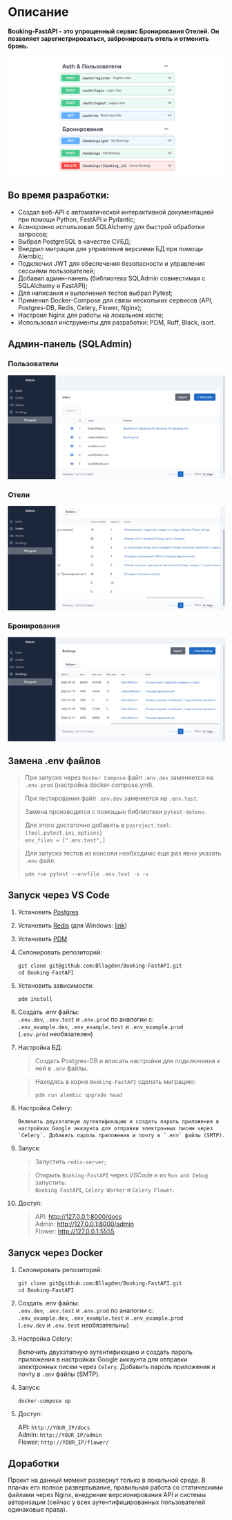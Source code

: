# Описание
**Booking-FastAPI - это упрощенный сервис Бронирования Отелей. Он позволяет зарегистрироваться, забронировать отель и отменить бронь.**

![](documentation_images/docs_base.png)

## Во время разработки:
-	Создал веб-API с автоматической интерактивной документацией при помощи Python, FastAPI и Pydantic;
-	Асинхронно использовал SQLAlchemy для быстрой обработки запросов;
-	Выбрал PostgreSQL в качестве СУБД;
-	Внедрил миграции для управления версиями БД при помощи Alembic;
-	Подключил JWT для обеспечения безопасности и управления сессиями пользователей;
-	Добавил админ-панель (библиотека SQLAdmin совместимая с SQLAlchemy и FastAPI);
-	Для написания и выполнения тестов выбрал Pytest;
-	Применил Docker-Compose для связи нескольких сервисов (API, Postgres-DB, Redis, Celery, Flower, Nginx);
-	Настроил Nginx для работы на локальном хосте;
-	Использовал инструменты для разработки: PDM, Ruff, Black, isort.

## Админ-панель (SQLAdmin)

### Пользователи
![](documentation_images/admin_1_users.png)

### Отели
![](documentation_images/admin_2_hotels.png)

### Бронирования
![](documentation_images/admin_3_bookings.png)

## Замена .env файлов
>При запуске через `Docker Compose` файл `.env.dev` заменяется на `.env.prod` (настройка docker-compose.yml).

>При тестировании файл `.env.dev` заменяется на `.env.test`.
>
>Замена производится с помощью библиотеки `pytest-dotenv`.
>
>Для этого достаточно добавить в `pyproject.toml`:
><br />
>`[tool.pytest.ini_options]`
><br />
>`env_files = [".env.test",]`

>Для запуска тестов из консоли необходимо еще раз явно указать `.env` файл:
>```
>pdm run pytest --envfile .env.test -s -v
>```

## Запуск через VS Code
1) Установить [Postgres](https://www.postgresql.org/)

2) Установить [Redis](https://redis.io/)
(для Windows: [link](https://github.com/tporadowski/redis/releases/))

3) Установить [PDM](https://pdm-project.org/latest/)

4) Склонировать репозиторий:
    ```
    git clone git@github.com:Bllagden/Booking-FastAPI.git
    cd Booking-FastAPI
    ```

5) Установить зависимости:
    ```
    pdm install
    ```

6) Создать .env файлы:
    <br />
    `.env.dev`, `.env.test` и `.env.prod` по аналогии с:
    <br />
    `.env_example.dev`, `.env_example.test` и `.env_example.prod`
    <br />
    (`.env.prod` необязателен)

7) Настройка БД:
    >Создать Postgres-DB и вписать настройки для подключения к ней в `.env` файлы.
    
    >Находясь в корне `Booking-FastAPI` сделать миграцию:
    ><br />
    >```
    >pdm run alembic upgrade head
    >```

8) Настройка Celery:

       Включить двухэтапную аутентификацию и создать пароль приложения в настройках Google аккаунта для отправки электронных писем через `Celery`. Добавить пароль приложения и почту в `.env` файлы (SMTP).
    
9) Запуск:
    
    >Запустить `redis-server`;
    
    >Открыть `Booking-FastAPI` через VSCode и из `Run and Debug` запустить:
    ><br />
    >`Booking FastAPI`, `Celery Worker` и `Celery Flower`.


10) Доступ:
    >API: http://127.0.0.1:8000/docs
    ><br />
    >Admin: http://127.0.0.1:8000/admin
    ><br />
    >Flower: http://127.0.0.1:5555

## Запуск через Docker
1) Склонировать репозиторий:
    ```
    git clone git@github.com:Bllagden/Booking-FastAPI.git
    cd Booking-FastAPI
    ```

2) Создать .env файлы:
    <br />
    `.env.dev`, `.env.test` и `.env.prod` по аналогии с:
    <br />
    `.env_example.dev`, `.env_example.test` и `.env_example.prod`
    <br />
    (`.env.dev` и `.env.test` необязательны)
    
3) Настройка Celery:

    Включить двухэтапную аутентификацию и создать пароль приложения в настройках Google аккаунта для отправки электронных писем через `Celery`. Добавить пароль приложения и почту в `.env` файлы (SMTP).
    
4) Запуск:
    ```
    docker-compose up
    ```

5) Доступ:
    
    API: `http://YOUR_IP/docs`
    <br />
    Admin: `http://YOUR_IP/admin`
    <br />
    Flower: `http://YOUR_IP/flower/`


## Доработки
Проект на данный момент развернут только в локальной среде. В планах его полное развертывание, правильная работа со статическими файлами через Nginx, внедрение версионирования API и системы авторизации (сейчас у всех аутентифицированных пользователей одинаковые права).